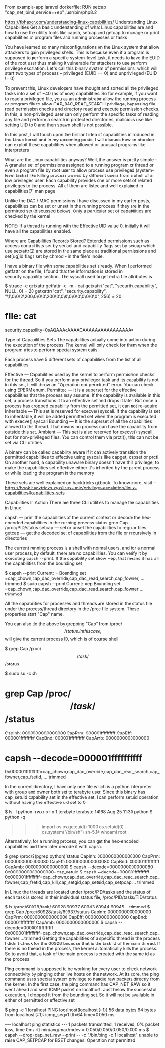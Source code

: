 From example-app laravel dockerfile:
RUN setcap "cap_net_bind_service=+ep" /usr/bin/php8.2

https://tbhaxor.com/understanding-linux-capabilities/
Understanding Linux Capabilities
Get a basic understanding of what Linux capabilities are and how to use the utility tools like capsh, setcap and getcap to manage or print capabilities of program files and running processes or tasks

You have learned so many misconfigurations on the Linux system that allow attackers to gain privileged shells. This is because even if a program is supposed to perform a specific system-level task, it needs to have the EUID of the root user thus making it vulnerable for attackers to use perform privilege escalation. Let's call this binary system of permissions, which will start two types of process – privileged (EUID == 0) and unprivileged (EUID != 0)

To prevent this, Linux developers have thought and sorted all the privileged tasks into a set of ~40 (as of now) capabilities. So for example, if you want to read a privileged file, you as an administrator allow the running process or program file to allow CAP_DAC_READ_SEARCH privilege, bypassing file read permission checks and directory read and execute permission checks. In this, a non-privileged user can only perform the specific tasks of reading any file and perform a search in protected directories, malicious use like setting UID to 0 and then spawn shell is not possible.

In this post, I will touch upon the brilliant idea of capabilities introduced in the Linux kernel and in my upcoming posts, I will discuss how an attacker can exploit these capabilities when allowed on unusual programs like interpreters

What are the Linux capabilities anyway?
Well, the answer is pretty simple – A granular set of permissions assigned to a running program or thread or even a program file by root user to allow process use privileged (system-level tasks) like killing process owned by different users from a shell of a low privileged user. Each capability provides one or more sets of related privileges to the process. All of them are listed and well explained in capabilities(7) man page

Unlike the DAC / MAC permissions I have discussed in my earlier posts, capabilities can be set or unset in the running process if they are in the permitted set (discussed below). Only a particular set of capabilities are checked by the kernel

NOTE: If a thread is running with the Effective UID value 0, initially it will have all the capabilities enabled.

Where are Capabilities Records Stored?
Extended permissions such as access control lists set by setfacl and capability flags set by setcap which use setxattr(2) are stored in the same place as traditional permissions and set[ug]id flags set by chmod –  in the file's inode.

I have a binary file with some capabilities set already. When I performed getfattr on the file, I found that the information is stored in security.capability section. The syscall used to get extra file attributes is

$ strace -e getxattr getfattr -d -m - cat 
getxattr("cat", "security.capability", NULL, 0) = 20
getxattr("cat", "security.capability", "\1\0\0\2\200\0\0\0\200\0\0\0\0\0\0\0\0\0\0", 256) = 20
# file: cat
security.capability=0sAQAAAoAAAACAAAAAAAAAAAAAAAA=

Type of Capabilities Sets
The capabilities actually come into action during the execution of the process. The kernel will only check for them when the program tries to perform special system calls.

Each process have 5 different sets of capabilities from the list of all capabilities

Effective — Capabilities used by the kernel to perform permission checks for the thread. So if you perform any privileged task and its capability is not in this set, it will throw an "Operation not permitted" error. You can check using EPERM enum.
Permitted — It is a superset for the effective capabilities that the process may assume. If the capability is available in this set, a process transitions it to an effective set and drops it later. But once a process has dropped capability from the permitted set, it can not re-aquire
Inheritable — This set is reserved for execve() syscall. If the capability is set to inheritable, it will be added permitted set when the program is executed with execve() syscall
Bounding — It is the superset of all the capabilities allowed to the thread. That means no process can have the capability from outside this set.
Ambient — This set is also reserved for execve() syscall, but for non-privileged files. You can control them via prctl(), this can not be set via CLI utilities

A binary can be called capability aware if it can actively transition the permitted capabilities to effective using syscalls like capget, capset or prctl. On another hand, a capability unaware binary doesn't have this privilege, to make the capabilities set effective either it's inherited by the parent process or while loading the program in the memory

These sets are well explained on hacktricks gitbook. To know more, visit – https://book.hacktricks.xyz/linux-unix/privilege-escalation/linux-capabilities#capabilities-sets

Capabilities In Action
There are three CLI utilities to manage the capabilities in Linux

capsh — print the capabilities of the current context or decode the hex-encoded capabilities in the running process status 
grep Cap /proc/PID/status
setcap — set or unset the capabilities to regular files
getcap — get the decoded set of capabilities from the file or recursively in directories

The current running process is a shell with normal users, and for a normal user process, by default, there are no capabilities. You can verify it by executing capsh --print. If the capability set show =ep, that means it has all the capabilities from the bounding set

$ capsh --print
Current: =
Bounding set =cap_chown,cap_dac_override,cap_dac_read_search,cap_fowner, ... trimmed
$ sudo capsh --print
Current: =ep
Bounding set =cap_chown,cap_dac_override,cap_dac_read_search,cap_fowner ... trimmed

All the capabilities for processes and threads are stored in the status file under the process/thread directory in the /proc file system. These properties start "Cap" name.

You can also do the above by grepping "Cap" from /proc/$$/status. In this case, $$ will give the current process ID, which is of course shell

$ grep Cap /proc/$$/task/$$/status

$ sudo su -c sh
# grep Cap /proc/$$/task/$$/status
CapInh:	0000000000000000
CapPrm:	000001ffffffffff
CapEff:	000001ffffffffff
CapBnd:	000001ffffffffff
CapAmb:	0000000000000000
# capsh --decode=000001ffffffffff
0x000001ffffffffff=cap_chown,cap_dac_override,cap_dac_read_search,cap_fowner,cap_fsetid, ... trimmed

In the current directory, I have only one file which is a python interpreter with group and owner both set to terabyte user. Since this binary has cap_setuid capability set in the effective set, I can perform setuid operation without having the effective uid set to 0

$ ls -l python 
-rwxr-xr-x 1 terabyte terabyte 14168 Aug 25 11:30 python
$ python -q
>>> import os
>>> os.geteuid()
1000
>>> os.setuid(0)
>>> os.system("/bin/sh")
sh-5.1# whoami 
root

Alternatively, for a running process, you can get the hex-encoded capabilities and then later decode it with capsh.

$ grep /proc/$(pgrep python)/status
CapInh: 0000000000000000
CapPrm: 0000000000000080
CapEff: 0000000000000080
CapBnd: 000001ffffffffff
CapAmb: 0000000000000000
$ capsh --decode=0000000000000080
0x0000000000000080=cap_setuid
$ capsh --decode=000001ffffffffff
0x000001ffffffffff=cap_chown,cap_dac_override,cap_dac_read_search,cap_fowner,cap_fsetid,cap_kill,cap_setgid,cap_setuid,cap_setpcap ... trimmed

In Linux the threads are located under /proc/PID/tasks and the status of each task is stored in their individual status file, /proc/PID/tasks/TID/status

$ ls  /proc/60928/task/
60928  60937  60943  60944  60945  ...trimmed
$ grep Cap /proc/60928/task/60937/status 
CapInh: 0000000000000000
CapPrm: 0000000000000000
CapEff: 0000000000000000
CapBnd: 000001ffffffffff
CapAmb: 0000000000000000
$ capsh --decode=000001ffffffffff
0x000001ffffffffff=cap_chown,cap_dac_override,cap_dac_read_search,cap_fowner ...trimmed
Getting the capabilities of a specific thread in the process
I didn't check for the 60928 because that is the task id of the main thread. If there is no thread in the process, the kernel automatically kills the process. So to avoid that, a task of the main process is created with the same id as the process

Ping command is supposed to be working for every user to check network connectivity by pinging other live hosts on the network. At its core, the ping command uses special system privilege to handle raw packets directly from the kernel. In the first case, the ping command has CAP_NET_RAW so it went ahead and sent ICMP packet on localhost. Just below the successful execution, I dropped it from the bounding set. So it will not be available in either of permitted or effective set

$ ping -c 1 localhost 
PING localhost(localhost (::1)) 56 data bytes
64 bytes from localhost (::1): icmp_seq=1 ttl=64 time=0.050 ms

--- localhost ping statistics ---
1 packets transmitted, 1 received, 0% packet loss, time 0ms
rtt min/avg/max/mdev = 0.050/0.050/0.050/0.000 ms
$ capsh --drop=cap_net_raw --print -- -c "/bin/ping -c 1 localhost"
unable to raise CAP_SETPCAP for BSET changes: Operation not permitted


